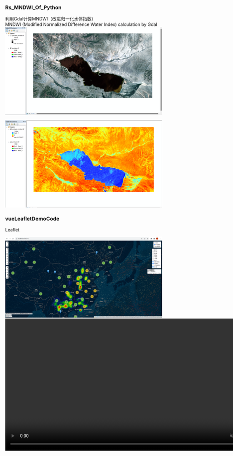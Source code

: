 
### Rs_MNDWI_Of_Python

利用Gdal计算MNDWI（改进归一化水体指数）<br>
MNDWI (Modified Normalized Difference Water Index) calculation by Gdal
<img src="./RsMNDWIOfPython/pic/orginalDataOfRS.png" alt="原始影像_orginal_data">
 
<img src="./RsMNDWIOfPython/pic/MNDWI_data.png" alt="计算后的MNDWI_the_MNDWI_data">


### vueLeafletDemoCode
Leaflet

<img src="./vueLeafletDemoCode/pic/windy.png" alt="windy"/>



<video contols width="850" muted autoplay="autoplay" loop="loop">
	<source src="./vueLeafletDemoCode/pic/windy.mp4" / type="video/mp4">
</video>

